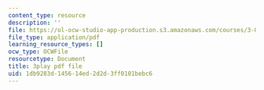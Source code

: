 ```yaml
---
content_type: resource
description: ''
file: https://ol-ocw-studio-app-production.s3.amazonaws.com/courses/3-091sc-introduction-to-solid-state-chemistry-fall-2010/1db9283d145614ed2d2d3ff0101bebc6_cMaryERGZmY.pdf
file_type: application/pdf
learning_resource_types: []
ocw_type: OCWFile
resourcetype: Document
title: 3play pdf file
uid: 1db9283d-1456-14ed-2d2d-3ff0101bebc6
---
```

